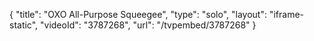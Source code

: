 {
    "title": "OXO All-Purpose Squeegee",
    "type": "solo",
    "layout": "iframe-static",
    "videoId": "3787268",
    "url": "\/tvpembed\/3787268"
}